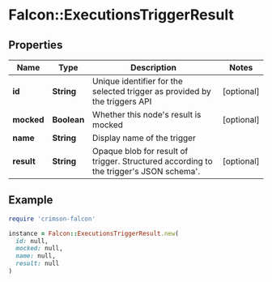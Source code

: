 # Falcon::ExecutionsTriggerResult

## Properties

| Name | Type | Description | Notes |
| ---- | ---- | ----------- | ----- |
| **id** | **String** | Unique identifier for the selected trigger as provided by the triggers API | [optional] |
| **mocked** | **Boolean** | Whether this node&#39;s result is mocked | [optional] |
| **name** | **String** | Display name of the trigger |  |
| **result** | **String** | Opaque blob for result of trigger. Structured according to the trigger&#39;s JSON schema&#39;. | [optional] |

## Example

```ruby
require 'crimson-falcon'

instance = Falcon::ExecutionsTriggerResult.new(
  id: null,
  mocked: null,
  name: null,
  result: null
)
```


